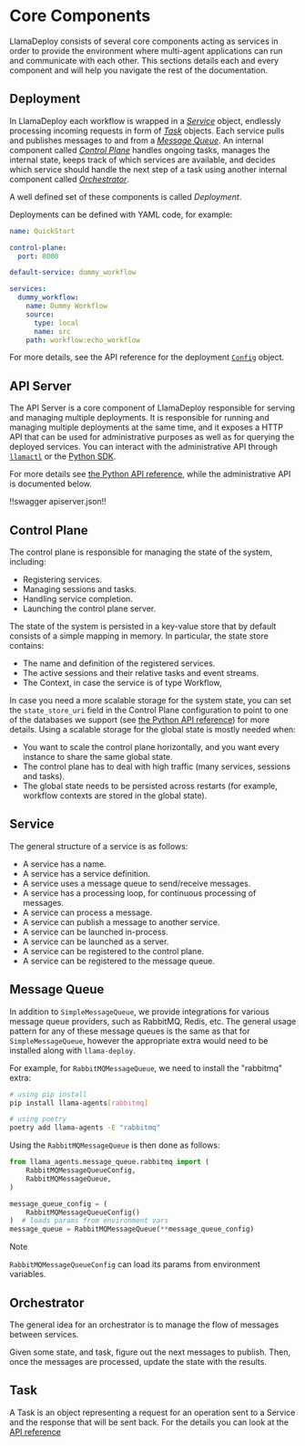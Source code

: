 # Core Components

LlamaDeploy consists of several core components acting as services in order to provide the environment where
multi-agent applications can run and communicate with each other. This sections details each and every component and
will help you navigate the rest of the documentation.

## Deployment

In LlamaDeploy each workflow is wrapped in a [_Service_](#service) object, endlessly processing incoming requests in
form of [_Task_](#task) objects. Each service pulls and publishes messages to and from a [_Message Queue_](#message-queue).
An internal component called [_Control Plane_](#control-plane) handles ongoing tasks, manages the internal state, keeps
track of which services are available, and decides which service should handle the next step of a task using another
internal component called [_Orchestrator_](#orchestrator).

A well defined set of these components is called _Deployment_.

Deployments can be defined with YAML code, for example:

```yaml
name: QuickStart

control-plane:
  port: 8000

default-service: dummy_workflow

services:
  dummy_workflow:
    name: Dummy Workflow
    source:
      type: local
      name: src
    path: workflow:echo_workflow
```

For more details, see the API reference for the deployment [`Config`](../../api_reference/llama_deploy/apiserver.md#llama_deploy.apiserver.config_parser.Config) object.

## API Server

The API Server is a core component of LlamaDeploy responsible for serving and managing multiple deployments. It is
responsible for running and managing multiple deployments at the same time, and it exposes a HTTP API that can be used
for administrative purposes as well as for querying the deployed services. You can interact with the administrative
API through [`llamactl`](./50_llamactl.md) or the [Python SDK](./40_python_sdk.md).

For more details see [the Python API reference](../../api_reference/llama_deploy/apiserver.md), while the administrative
API is documented below.

!!swagger apiserver.json!!

## Control Plane

The control plane is responsible for managing the state of the system, including:

- Registering services.
- Managing sessions and tasks.
- Handling service completion.
- Launching the control plane server.

The state of the system is persisted in a key-value store that by default consists of a simple mapping in memory.
In particular, the state store contains:

- The name and definition of the registered services.
- The active sessions and their relative tasks and event streams.
- The Context, in case the service is of type Workflow,

In case you need a more scalable storage for the system state, you can set the `state_store_uri` field in the Control
Plane configuration to point to one of the databases we support (see
[the Python API reference](../../api_reference/llama_deploy/control_plane.md)) for more details.
Using a scalable storage for the global state is mostly needed when:
- You want to scale the control plane horizontally, and you want every instance to share the same global state.
- The control plane has to deal with high traffic (many services, sessions and tasks).
- The global state needs to be persisted across restarts (for example, workflow contexts are stored in the global state).

## Service

The general structure of a service is as follows:

- A service has a name.
- A service has a service definition.
- A service uses a message queue to send/receive messages.
- A service has a processing loop, for continuous processing of messages.
- A service can process a message.
- A service can publish a message to another service.
- A service can be launched in-process.
- A service can be launched as a server.
- A service can be registered to the control plane.
- A service can be registered to the message queue.

## Message Queue

In addition to `SimpleMessageQueue`, we provide integrations for various
message queue providers, such as RabbitMQ, Redis, etc. The general usage pattern
for any of these message queues is the same as that for `SimpleMessageQueue`,
however the appropriate extra would need to be installed along with `llama-deploy`.

For example, for `RabbitMQMessageQueue`, we need to install the "rabbitmq" extra:

```sh
# using pip install
pip install llama-agents[rabbitmq]

# using poetry
poetry add llama-agents -E "rabbitmq"
```

Using the `RabbitMQMessageQueue` is then done as follows:

```python
from llama_agents.message_queue.rabbitmq import (
    RabbitMQMessageQueueConfig,
    RabbitMQMessageQueue,
)

message_queue_config = (
    RabbitMQMessageQueueConfig()
)  # loads params from environment vars
message_queue = RabbitMQMessageQueue(**message_queue_config)
```


> [!NOTE]
> `RabbitMQMessageQueueConfig` can load its params from environment variables.


## Orchestrator

The general idea for an orchestrator is to manage the flow of messages between services.

Given some state, and task, figure out the next messages to publish. Then, once
the messages are processed, update the state with the results.

## Task

A Task is an object representing a request for an operation sent to a Service and the response that will be sent back.
For the details you can look at the [API reference](../../api_reference/llama_deploy/types.md)
